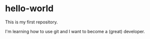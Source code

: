 # hello-world
This is my first repository.

I'm learning how to use git and I want to become a (great) developer.
